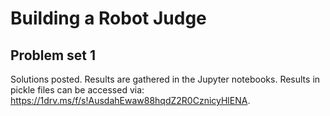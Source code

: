 # Building a Robot Judge

## Problem set 1

Solutions posted. Results are gathered in the Jupyter notebooks. Results in pickle files can be accessed via: https://1drv.ms/f/s!AusdahEwaw88hqdZ2R0CznicyHlENA.


